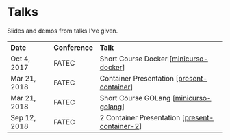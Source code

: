 Talks
=====

Slides and demos from talks I've given.

<table>
  <tr>
    <th align="left">Date</th>
    <th align="left">Conference</th>
    <th align="left">Talk</th>
  </tr>
  <tr>
    <td>Oct 4, 2017</td>
    <td>FATEC</td>
    <td>Short Course Docker
      [<a href="https://github.com/lucca-ecclissi/talks/tree/master/minicurso-docker">minicurso-docker</a>]</td>
  </tr>
  <tr>
    <td>Mar 21, 2018</td>
    <td>FATEC</td>
    <td>Container Presentation 
      [<a href="https://github.com/lucca-ecclissi/talks/tree/master/present-container">present-container</a>]</td>
  </tr>
  <tr>
    <td>Mar 21, 2018</td>
    <td>FATEC</td>
    <td>Short Course GOLang 
      [<a href="https://github.com/lucca-ecclissi/talks/tree/master/minicurso-golang">minicurso-golang</a>]</td>
  </tr>
  <tr>
    <td>Sep 12, 2018</td>
    <td>FATEC</td>
    <td>2 Container Presentation 
      [<a href="https://github.com/lucca-ecclissi/talks/tree/master/present-container-2">present-container-2</a>]</td>
  </tr>
</table>

